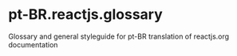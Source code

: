 # pt-BR.reactjs.glossary
Glossary and general styleguide for pt-BR translation of reactjs.org documentation
